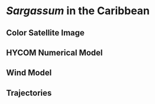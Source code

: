 # *Sargassum* in the Caribbean
## **Color** Satellite Image
## HYCOM Numerical Model
## Wind Model
## Trajectories
